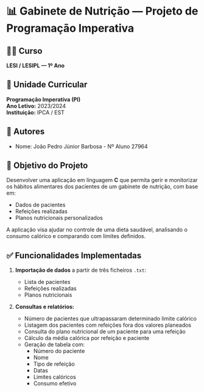 # 📊 Gabinete de Nutrição — Projeto de Programação Imperativa

## 🧑‍🎓 Curso
**LESI / LESIPL — 1º Ano**

## 🧪 Unidade Curricular
**Programação Imperativa (PI)**  
**Ano Letivo:** 2023/2024  
**Instituição:** IPCA / EST

## 👥 Autores
- Nome: João Pedro Júnior Barbosa - Nº Aluno 27964



## 📌 Objetivo do Projeto

Desenvolver uma aplicação em linguagem **C** que permita gerir e monitorizar os hábitos alimentares dos pacientes de um gabinete de nutrição, com base em:
- Dados de pacientes
- Refeições realizadas
- Planos nutricionais personalizados

A aplicação visa ajudar no controle de uma dieta saudável, analisando o consumo calórico e comparando com limites definidos.

## ✅ Funcionalidades Implementadas

1. **Importação de dados** a partir de três ficheiros `.txt`:
   - Lista de pacientes
   - Refeições realizadas
   - Planos nutricionais

2. **Consultas e relatórios:**
   - Número de pacientes que ultrapassaram determinado limite calórico
   - Listagem dos pacientes com refeições fora dos valores planeados
   - Consulta do plano nutricional de um paciente para uma refeição
   - Cálculo da média calórica por refeição e paciente
   - Geração de tabela com:
     - Número do paciente
     - Nome
     - Tipo de refeição
     - Datas
     - Limites calóricos
     - Consumo efetivo


